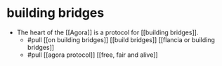 # building bridges

- The heart of the [[Agora]] is a protocol for [[building bridges]].
  - #pull [[on building bridges]] [[build bridges]] [[flancia or building bridges]]
  - #pull [[agora protocol]] [[free, fair and alive]]
